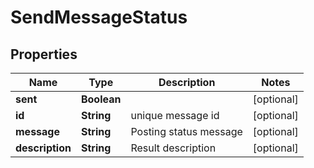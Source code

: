 

# SendMessageStatus


## Properties

| Name | Type | Description | Notes |
|------------ | ------------- | ------------- | -------------|
|**sent** | **Boolean** |  |  [optional] |
|**id** | **String** | unique message id |  [optional] |
|**message** | **String** | Posting status message |  [optional] |
|**description** | **String** | Result description |  [optional] |



